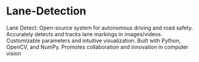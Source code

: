 # Lane-Detection
Lane Detect: Open-source system for autonomous driving and road safety. Accurately detects and tracks lane markings in images/videos. Customizable parameters and intuitive visualization. Built with Python, OpenCV, and NumPy. Promotes collaboration and innovation in computer vision
